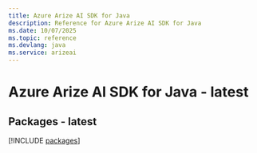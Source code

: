 ```yaml
---
title: Azure Arize AI SDK for Java
description: Reference for Azure Arize AI SDK for Java
ms.date: 10/07/2025
ms.topic: reference
ms.devlang: java
ms.service: arizeai
---
```

# Azure Arize AI SDK for Java - latest
## Packages - latest
[!INCLUDE [packages](arize-ai-index.md)]